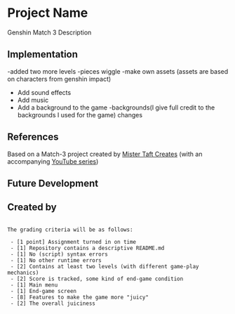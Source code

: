 # Project Name
Genshin Match 3
Description

## Implementation
-added two more levels 
-pieces wiggle
 -make own assets (assets are based on characters from genshin impact)
 - Add sound effects
 - Add music
 - Add a background to the game
 -backgrounds(I give full credit to the backgrounds I used for the game) changes
## References
Based on a Match-3 project created by [Mister Taft Creates](https://github.com/mistertaftcreates/Godot_match_3) (with an accompanying [YouTube series](https://www.youtube.com/playlist?list=PL4vbr3u7UKWqwQlvwvgNcgDL1p_3hcNn2))

## Future Development

## Created by
```

The grading criteria will be as follows:

 - [1 point] Assignment turned in on time
 - [1] Repository contains a descriptive README.md
 - [1] No (script) syntax errors
 - [1] No other runtime errors
 - [2] Contains at least two levels (with different game-play mechanics)
 - [2] Score is tracked, some kind of end-game condition
 - [1] Main menu
 - [1] End-game screen
 - [8] Features to make the game more "juicy"
 - [2] The overall juiciness
